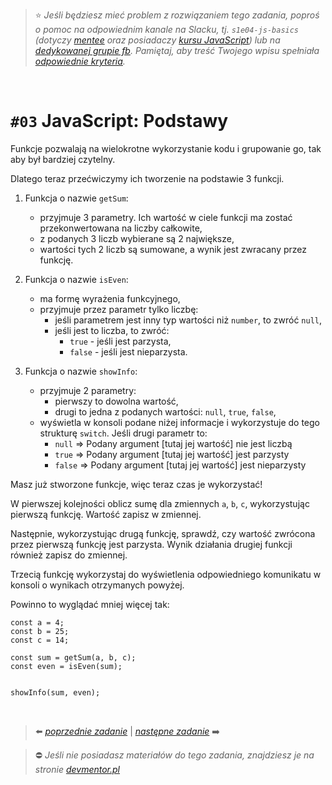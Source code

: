 > :star: _Jeśli będziesz mieć problem z rozwiązaniem tego zadania, poproś o pomoc na odpowiednim kanale na Slacku, tj. `s1e04-js-basics` (dotyczy [mentee](https://devmentor.pl/mentoring-javascript/) oraz posiadaczy [kursu JavaScript](https://devmentor.pl/p/javascript-for-beginners/)) lub na [dedykowanej grupie fb](https://www.facebook.com/groups/155234921740033). Pamiętaj, aby treść Twojego wpisu spełniała [odpowiednie kryteria](https://devmentor.pl/jak-prosic-o-pomoc/)._

&nbsp;

# `#03` JavaScript: Podstawy

Funkcje pozwalają na wielokrotne wykorzystanie kodu i grupowanie go, tak aby był bardziej czytelny.

Dlatego teraz przećwiczymy ich tworzenie na podstawie 3 funkcji.

1. Funkcja o nazwie `getSum`:

   - przyjmuje 3 parametry. Ich wartość w ciele funkcji ma zostać przekonwertowana na liczby całkowite,
   - z podanych 3 liczb wybierane są 2 największe,
   - wartości tych 2 liczb są sumowane, a wynik jest zwracany przez funkcję.

2. Funkcja o nazwie `isEven`:

   - ma formę wyrażenia funkcyjnego,
   - przyjmuje przez parametr tylko liczbę:
     - jeśli parametrem jest inny typ wartości niż `number`, to zwróć `null`,
     - jeśli jest to liczba, to zwróć:
       - `true` - jeśli jest parzysta,
       - `false` - jeśli jest nieparzysta.

3. Funkcja o nazwie `showInfo`:
   - przyjmuje 2 parametry:
     - pierwszy to dowolna wartość,
     - drugi to jedna z podanych wartości: `null`, `true`, `false`,
   - wyświetla w konsoli podane niżej informacje i wykorzystuje do tego strukturę `switch`. Jeśli drugi parametr to:
     - `null` => Podany argument [tutaj jej wartość] nie jest liczbą
     - `true` => Podany argument [tutaj jej wartość] jest parzysty
     - `false` => Podany argument [tutaj jej wartość] jest nieparzysty

Masz już stworzone funkcje, więc teraz czas je wykorzystać!

W pierwszej kolejności oblicz sumę dla zmiennych `a`, `b`, `c`, wykorzystując pierwszą funkcję. Wartość zapisz w zmiennej.

Następnie, wykorzystując drugą funkcję, sprawdź, czy wartość zwrócona przez pierwszą funkcję jest parzysta. Wynik działania drugiej funkcji również zapisz do zmiennej.

Trzecią funkcję wykorzystaj do wyświetlenia odpowiedniego komunikatu w konsoli o wynikach otrzymanych powyżej.

Powinno to wyglądać mniej więcej tak:

```
const a = 4;
const b = 25;
const c = 14;

const sum = getSum(a, b, c);
const even = isEven(sum);


showInfo(sum, even);

```

&nbsp;

> :arrow_left: [_poprzednie zadanie_](./../02) | [_następne zadanie_](./../04) :arrow_right:

> :no_entry: _Jeśli nie posiadasz materiałów do tego zadania, znajdziesz je na stronie [devmentor.pl](https://devmentor.pl/p/js-basics/)_
